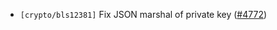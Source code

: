 - `[crypto/bls12381]` Fix JSON marshal of private key
  ([\#4772](https://github.com/cometbft/cometbft/pull/4772))
